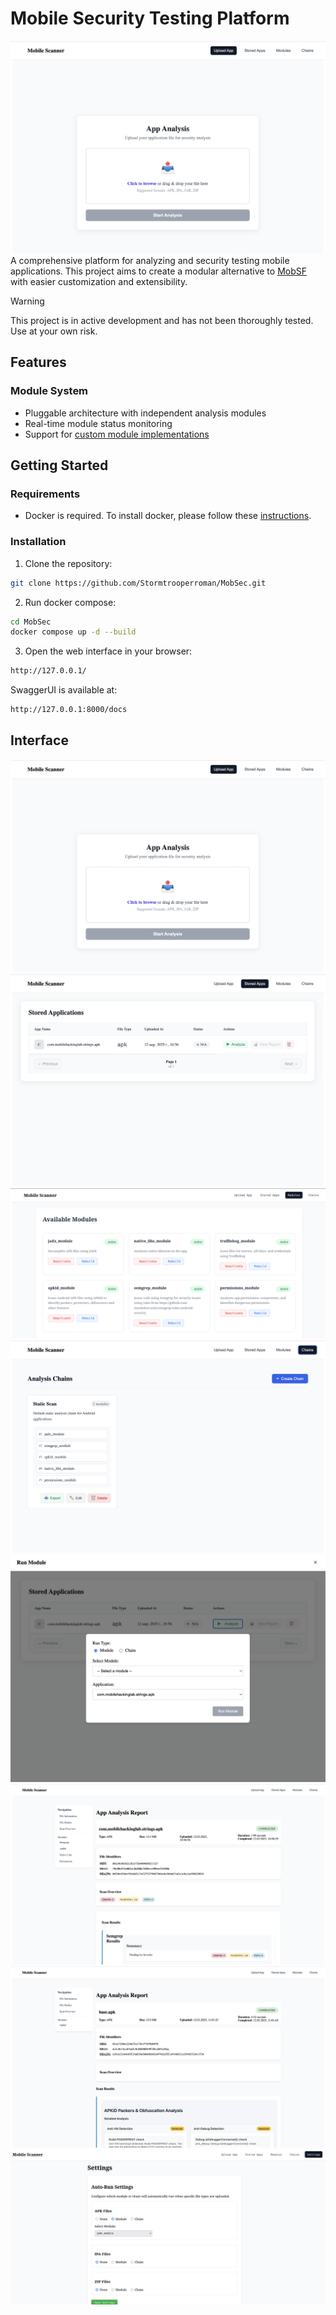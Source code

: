 # Mobile Security Testing Platform
![](images/first.png)
A comprehensive platform for analyzing and security testing mobile applications. This project aims to create a modular alternative to [MobSF](https://github.com/MobSF/Mobile-Security-Framework-MobSF/) with easier customization and extensibility.



> [!WARNING]  
> This project is in active development and has not been thoroughly tested. Use at your own risk.

## Features

### Module System
- Pluggable architecture with independent analysis modules
- Real-time module status monitoring
- Support for [custom module implementations](https://github.com/Stormtrooperroman/MobSec/blob/master/docs/write_module.md)

## Getting Started

### Requirements
- Docker is required. To install docker, please follow these [instructions](https://docs.docker.com/get-started/get-docker/).

### Installation

1. Clone the repository:

```bash
git clone https://github.com/Stormtrooperroman/MobSec.git
```

2. Run docker compose:

```bash
cd MobSec
docker compose up -d --build
``` 

3. Open the web interface in your browser:

```bash
http://127.0.0.1/
```

SwaggerUI is available at:
```bash
http://127.0.0.1:8000/docs
```

## Interface
![](images/first.png)
![](images/StoredApps.png)
![](images/Modules.png)
![](images/Chains.png)
![](images/Run.png)
![](images/Report1.png)
![](images/Report2.png)
![](images/Settings.png)